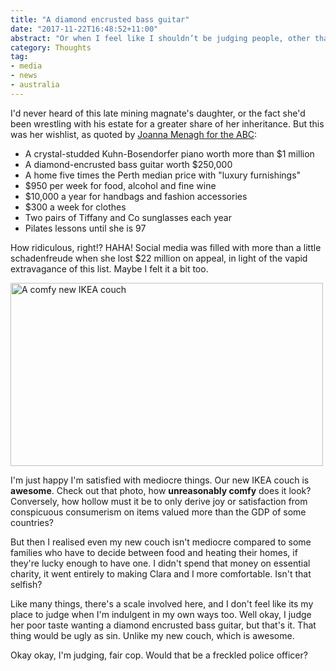 ```yaml
---
title: "A diamond encrusted bass guitar"
date: "2017-11-22T16:48:52+11:00"
abstract: "Or when I feel like I shouldn’t be judging people, other than for their poor taste!"
category: Thoughts
tag:
- media
- news
- australia
---
```

I'd never heard of this late mining magnate's daughter, or the fact she'd been wrestling with his estate for a greater share of her inheritance. But this was her wishlist, as quoted by [Joanna Menagh for the ABC]\:

* A crystal-studded Kuhn-Bosendorfer piano worth more than $1 million
* A diamond-encrusted bass guitar worth $250,000
* A home five times the Perth median price with "luxury furnishings"
* $950 per week for food, alcohol and fine wine
* $10,000 a year for handbags and fashion accessories
* $300 a week for clothes
* Two pairs of Tiffany and Co sunglasses each year
* Pilates lessons until she is 97

How ridiculous, right!? HAHA! Social media was filled with more than a little schadenfreude when she lost $22 million on appeal, in light of the vapid extravagance of this list. Maybe I felt it a bit too.

<p><img src="https://rubenerd.com/files/2017/ikea-couch@1x.jpg" srcset="https://rubenerd.com/files/2017/ikea-couch@1x.jpg 1x, https://rubenerd.com/files/2017/ikea-couch@2x.jpg 2x" alt="A comfy new IKEA couch" style="height:293px; width:500px" /></p>

I'm just happy I'm satisfied with mediocre things. Our new IKEA couch is **awesome**. Check out that photo, how **unreasonably comfy** does it look? Conversely, how hollow must it be to only derive joy or satisfaction from conspicuous consumerism on items valued more than the GDP of some countries? 

But then I realised even my new couch isn't mediocre compared to some families who have to decide between food and heating their homes, if they're lucky enough to have one. I didn't spend that money on essential charity, it went entirely to making Clara and I more comfortable. Isn't that selfish?

Like many things, there's a scale involved here, and I don't feel like its my place to judge when I'm indulgent in my own ways too. Well okay, I judge her poor taste wanting a diamond encrusted bass guitar, but that's it. That thing would be ugly as sin. Unlike my new couch, which is awesome.

Okay okay, I'm judging, fair cop. Would that be a freckled police officer?

[Joanna Menagh for the ABC]: http://www.abc.net.au/news/2017-11-22/olivia-mead-daughter-of-michael-wright-has-inheritance-slashed/9179628

